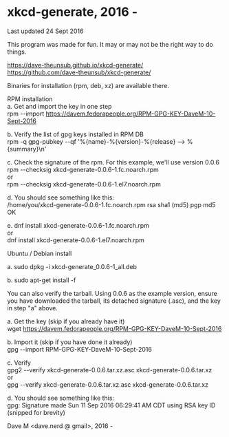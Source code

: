 # xkcd-generate, 2016 -
Last updated 24 Sept 2016

This program was made for fun.  It may or may not be the right way to
do things.

https://dave-theunsub.github.io/xkcd-generate/   
https://github.com/dave-theunsub/xkcd-generate/  
  
Binaries for installation (rpm, deb, xz) are available there.
      
RPM installation  
  a. Get and import the key in one step  
  rpm --import https://davem.fedorapeople.org/RPM-GPG-KEY-DaveM-10-Sept-2016  
  
  b. Verify the list of gpg keys installed in RPM DB  
  rpm -q gpg-pubkey --qf '%{name}-%{version}-%{release} --> %{summary}\n'  
  
  c. Check the signature of the rpm.  For this example, we'll use version 0.0.6   
  rpm --checksig xkcd-generate-0.0.6-1.fc.noarch.rpm  
  or  
  rpm --checksig xkcd-generate-0.0.6-1.el7.noarch.rpm  
  
  d. You should see something like this:  
  /home/you/xkcd-generate-0.0.6-1.fc.noarch.rpm rsa sha1 (md5) pgp md5 OK
  
  e. dnf install xkcd-generate-0.0.6-1.fc.noarch.rpm  
  or  
  dnf install xkcd-generate-0.0.6-1.el7.noarch.rpm  
  
Ubuntu / Debian install  
  
  a.  sudo dpkg -i xkcd-generate_0.0.6-1_all.deb  
  
  b.  sudo apt-get install -f  
  
You can also verify the tarball.  Using 0.0.6 as the example version, ensure
you have downloaded the tarball, its detached signature (.asc), and the key
in step "a" above.  
  
  a. Get the key (skip if you already have it)  
  wget https://davem.fedorapeople.org/RPM-GPG-KEY-DaveM-10-Sept-2016  
  
  b. Import it (skip if you have done it already)  
  gpg --import RPM-GPG-KEY-DaveM-10-Sept-2016  
  
  c. Verify  
  gpg2 --verify xkcd-generate-0.0.6.tar.xz.asc xkcd-generate-0.0.6.tar.xz  
  or  
  gpg --verify xkcd-generate-0.0.6.tar.xz.asc xkcd-generate-0.0.6.tar.xz  
  
  d. You should see something like this:  
  gpg: Signature made Sun 11 Sep 2016 06:29:41 AM CDT using RSA key ID  
  (snipped for brevity)  
  
Dave M <dave.nerd @ gmail>, 2016 -  
